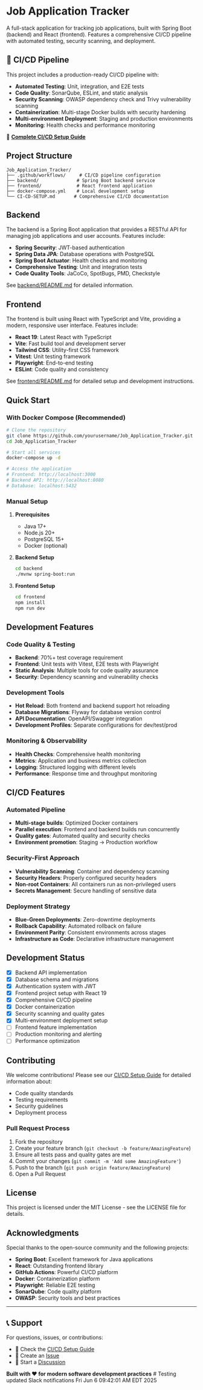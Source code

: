 # Job Application Tracker

A full-stack application for tracking job applications, built with Spring Boot (backend) and React (frontend). Features a comprehensive CI/CD pipeline with automated testing, security scanning, and deployment.

## 🚀 CI/CD Pipeline

This project includes a production-ready CI/CD pipeline with:

- **Automated Testing**: Unit, integration, and E2E tests
- **Code Quality**: SonarQube, ESLint, and static analysis
- **Security Scanning**: OWASP dependency check and Trivy vulnerability scanning
- **Containerization**: Multi-stage Docker builds with security hardening
- **Multi-environment Deployment**: Staging and production environments
- **Monitoring**: Health checks and performance monitoring

📖 **[Complete CI/CD Setup Guide](CI-CD-SETUP.md)**

## Project Structure

```
Job_Application_Tracker/
├── .github/workflows/     # CI/CD pipeline configuration
├── backend/              # Spring Boot backend service
├── frontend/             # React frontend application
├── docker-compose.yml    # Local development setup
└── CI-CD-SETUP.md       # Comprehensive CI/CD documentation
```

## Backend

The backend is a Spring Boot application that provides a RESTful API for managing job applications and user accounts. Features include:

- **Spring Security**: JWT-based authentication
- **Spring Data JPA**: Database operations with PostgreSQL
- **Spring Boot Actuator**: Health checks and monitoring
- **Comprehensive Testing**: Unit and integration tests
- **Code Quality Tools**: JaCoCo, SpotBugs, PMD, Checkstyle

See [backend/README.md](backend/README.md) for detailed information.

## Frontend

The frontend is built using React with TypeScript and Vite, providing a modern, responsive user interface. Features include:

- **React 19**: Latest React with TypeScript
- **Vite**: Fast build tool and development server
- **Tailwind CSS**: Utility-first CSS framework
- **Vitest**: Unit testing framework
- **Playwright**: End-to-end testing
- **ESLint**: Code quality and consistency

See [frontend/README.md](frontend/README.md) for detailed setup and development instructions.

## Quick Start

### With Docker Compose (Recommended)

```bash
# Clone the repository
git clone https://github.com/yourusername/Job_Application_Tracker.git
cd Job_Application_Tracker

# Start all services
docker-compose up -d

# Access the application
# Frontend: http://localhost:3000
# Backend API: http://localhost:8080
# Database: localhost:5432
```

### Manual Setup

1. **Prerequisites**
   - Java 17+
   - Node.js 20+
   - PostgreSQL 15+
   - Docker (optional)

2. **Backend Setup**
   ```bash
   cd backend
   ./mvnw spring-boot:run
   ```

3. **Frontend Setup**
   ```bash
   cd frontend
   npm install
   npm run dev
   ```

## Development Features

### Code Quality & Testing

- **Backend**: 70%+ test coverage requirement
- **Frontend**: Unit tests with Vitest, E2E tests with Playwright
- **Static Analysis**: Multiple tools for code quality assurance
- **Security**: Dependency scanning and vulnerability checks

### Development Tools

- **Hot Reload**: Both frontend and backend support hot reloading
- **Database Migrations**: Flyway for database version control
- **API Documentation**: OpenAPI/Swagger integration
- **Development Profiles**: Separate configurations for dev/test/prod

### Monitoring & Observability

- **Health Checks**: Comprehensive health monitoring
- **Metrics**: Application and business metrics collection
- **Logging**: Structured logging with different levels
- **Performance**: Response time and throughput monitoring

## CI/CD Features

### Automated Pipeline

- **Multi-stage builds**: Optimized Docker containers
- **Parallel execution**: Frontend and backend builds run concurrently
- **Quality gates**: Automated quality and security checks
- **Environment promotion**: Staging → Production workflow

### Security-First Approach

- **Vulnerability Scanning**: Container and dependency scanning
- **Security Headers**: Properly configured security headers
- **Non-root Containers**: All containers run as non-privileged users
- **Secrets Management**: Secure handling of sensitive data

### Deployment Strategy

- **Blue-Green Deployments**: Zero-downtime deployments
- **Rollback Capability**: Automated rollback on failure
- **Environment Parity**: Consistent environments across stages
- **Infrastructure as Code**: Declarative infrastructure management

## Development Status

- [x] Backend API implementation
- [x] Database schema and migrations
- [x] Authentication system with JWT
- [x] Frontend project setup with React 19
- [x] Comprehensive CI/CD pipeline
- [x] Docker containerization
- [x] Security scanning and quality gates
- [x] Multi-environment deployment setup
- [ ] Frontend feature implementation
- [ ] Production monitoring and alerting
- [ ] Performance optimization

## Contributing

We welcome contributions! Please see our [CI/CD Setup Guide](CI-CD-SETUP.md) for detailed information about:

- Code quality standards
- Testing requirements
- Security guidelines
- Deployment process

### Pull Request Process

1. Fork the repository
2. Create your feature branch (`git checkout -b feature/AmazingFeature`)
3. Ensure all tests pass and quality gates are met
4. Commit your changes (`git commit -m 'Add some AmazingFeature'`)
5. Push to the branch (`git push origin feature/AmazingFeature`)
6. Open a Pull Request

## License

This project is licensed under the MIT License - see the LICENSE file for details.

## Acknowledgments

Special thanks to the open-source community and the following projects:

- **Spring Boot**: Excellent framework for Java applications
- **React**: Outstanding frontend library
- **GitHub Actions**: Powerful CI/CD platform
- **Docker**: Containerization platform
- **Playwright**: Reliable E2E testing
- **SonarQube**: Code quality platform
- **OWASP**: Security tools and best practices

---

## 📞 Support

For questions, issues, or contributions:

- 📖 Check the [CI/CD Setup Guide](CI-CD-SETUP.md)
- 🐛 Create an [Issue](https://github.com/yourusername/Job_Application_Tracker/issues)
- 💬 Start a [Discussion](https://github.com/yourusername/Job_Application_Tracker/discussions)

**Built with ❤️ for modern software development practices** # Testing updated Slack notifications Fri Jun  6 09:42:01 AM EDT 2025
